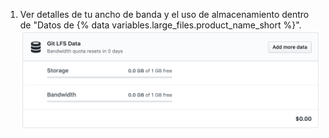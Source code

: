 1. Ver detalles de tu ancho de banda y el uso de almacenamiento dentro de "Datos de {% data variables.large_files.product_name_short %}". ![Detalles del uso de datos de Git LFS](/assets/images/help/billing/lfs-data.png)
